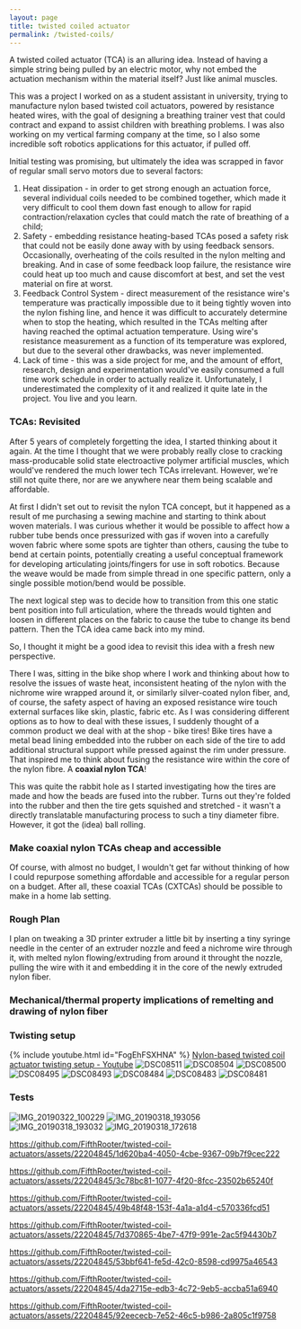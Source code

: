 ```yaml
---
layout: page
title: twisted coiled actuator
permalink: /twisted-coils/
---
```


A twisted coiled actuator (TCA) is an alluring idea. Instead of having a simple string being pulled by an electric motor, why not embed the actuation mechanism within the material itself? Just like animal muscles.  

This was a project I worked on as a student assistant in university, trying to manufacture nylon based twisted coil actuators, powered by resistance heated wires, with the goal of designing a breathing trainer vest that could contract and expand to assist children with breathing problems. I was also working on my vertical farming company at the time, so I also some incredible soft robotics applications for this actuator, if pulled off.

Initial testing was promising, but ultimately the idea was scrapped in favor of regular small servo motors due to several factors:
1. Heat dissipation - in order to get strong enough an actuation force, several individual coils needed to be combined together, which made it very difficult to cool them down fast enough to allow for rapid contraction/relaxation cycles that could match the rate of breathing of a child;
2. Safety - embedding resistance heating-based TCAs posed a safety risk that could not be easily done away with by using feedback sensors. Occasionally, overheating of the coils resulted in the nylon melting and breaking. And in case of some feedback loop failure, the resistance wire could heat up too much and cause discomfort at best, and set the vest material on fire at worst.
3. Feedback Control System - direct measurement of the resistance wire's temperature was practically impossible due to it being tightly woven into the nylon fishing line, and hence it was difficult to accurately determine when to stop the heating, which resulted in the TCAs melting after having reached the optimal actuation temperature. Using wire's resistance measurement as a function of its temperature was explored, but due to the several other drawbacks, was never implemented.
4. Lack of time - this was a side project for me, and the amount of effort, research, design and experimentation would've easily consumed a full time work schedule in order to actually realize it. Unfortunately, I underestimated the complexity of it and realized it quite late in the project. You live and you learn.

### TCAs: Revisited
After 5 years of completely forgetting the idea, I started thinking about it again. At the time I thought that we were probably really close to cracking mass-producable solid state electroactive polymer artificial muscles, which would've rendered the much lower tech TCAs irrelevant. However, we're still not quite there, nor are we anywhere near them being scalable and affordable. 

At first I didn't set out to revisit the nylon TCA concept, but it happened as a result of me purchasing a sewing machine and starting to think about woven materials. I was curious whether it would be possible to affect how a rubber tube bends once pressurized with gas if woven into a carefully woven fabric where some spots are tighter than others, causing the tube to bend at certain points, potentially creating a useful conceptual framework for developing articulating joints/fingers for use in soft robotics. Because the weave would be made from simple thread in one specific pattern, only a single possible motion/bend would be possible.

The next logical step was to decide how to transition from this one static bent position into full articulation, where the threads would tighten and loosen in different places on the fabric to cause the tube to change its bend pattern. Then the TCA idea came back into my mind.

So, I thought it might be a good idea to revisit this idea with a fresh new perspective.

There I was, sitting in the bike shop where I work and thinking about how to resolve the issues of waste heat, inconsistent heating of the nylon with the nichrome wire wrapped around it, or similarly silver-coated nylon fiber, and, of course, the safety aspect of having an exposed resistance wire touch external surfaces like skin, plastic, fabric etc. As I was considering different options as to how to deal with these issues, I suddenly thought of a common product we deal with at the shop - bike tires! Bike tires have a metal bead lining embedded into the rubber on each side of the tire to add additional structural support while pressed against the rim under pressure. That inspired me to think about fusing the resistance wire within the core of the nylon fibre. A **coaxial nylon TCA**!

This was quite the rabbit hole as I started investigating how the tires are made and how the beads are fused into the rubber. Turns out they're folded into the rubber and then the tire gets squished and stretched - it wasn't a directly translatable manufacturing process to such a tiny diameter fibre. However, it got the (idea) ball rolling.

### Make coaxial nylon TCAs cheap and accessible
Of course, with almost no budget, I wouldn't get far without thinking of how I could repurpose something affordable and accessible for a regular person on a budget. After all, these coaxial TCAs (CXTCAs) should be possible to make in a home lab setting. 

### Rough Plan
I plan on tweaking a 3D printer extruder a little bit by inserting a tiny syringe needle in the center of an extruder nozzle and feed a nichrome wire through it, with melted nylon flowing/extruding from around it throught the nozzle, pulling the wire with it and embedding it in the core of the newly extruded nylon fiber. 

### Mechanical/thermal property implications of remelting and drawing of nylon fiber

### Twisting setup
{% include youtube.html id="FogEhFSXHNA" %}
[Nylon-based twisted coil actuator twisting setup - Youtube](https://www.youtube.com/watch?v=FogEhFSXHNA)
![DSC08511](https://github.com/FifthRooter/twisted-coil-actuators/assets/22204845/bb9535bf-276e-44a7-81a8-9f0d9c850ccd)
![DSC08504](https://github.com/FifthRooter/twisted-coil-actuators/assets/22204845/a37ead29-0f2c-47ba-940b-73dd330d44b6)
![DSC08500](https://github.com/FifthRooter/twisted-coil-actuators/assets/22204845/a71e67f6-4888-4a11-bbd7-43ac113819d3)
![DSC08495](https://github.com/FifthRooter/twisted-coil-actuators/assets/22204845/b67f8a09-2532-4500-89e6-17990fb96566)
![DSC08493](https://github.com/FifthRooter/twisted-coil-actuators/assets/22204845/a2c14878-bf42-4366-8904-7824a97cde94)
![DSC08484](https://github.com/FifthRooter/twisted-coil-actuators/assets/22204845/70713c6b-05d7-405f-9466-df6c6c2cfba5)
![DSC08483](https://github.com/FifthRooter/twisted-coil-actuators/assets/22204845/0485ba9f-df99-4354-8211-65f4640b933e)
![DSC08481](https://github.com/FifthRooter/twisted-coil-actuators/assets/22204845/bf7bae39-d75b-4042-8cd2-215e8481a71a)

### Tests
![IMG_20190322_100229](https://github.com/FifthRooter/twisted-coil-actuators/assets/22204845/2055e96e-a174-4929-a4ba-aa5712870d21)
![IMG_20190318_193056](https://github.com/FifthRooter/twisted-coil-actuators/assets/22204845/1dc8a144-45af-448d-8566-147083f81db2)
![IMG_20190318_193032](https://github.com/FifthRooter/twisted-coil-actuators/assets/22204845/5b03aefd-27bd-430a-875e-99d71c8675b9)
![IMG_20190318_172618](https://github.com/FifthRooter/twisted-coil-actuators/assets/22204845/f993fb6f-ce48-4e28-8bbd-c5bb69b775c5)


https://github.com/FifthRooter/twisted-coil-actuators/assets/22204845/1d620ba4-4050-4cbe-9367-09b7f9cec222




https://github.com/FifthRooter/twisted-coil-actuators/assets/22204845/3c78bc81-1077-4f20-8fcc-23502b65240f


https://github.com/FifthRooter/twisted-coil-actuators/assets/22204845/49b48f48-153f-4a1a-a1d4-c570336fcd51



https://github.com/FifthRooter/twisted-coil-actuators/assets/22204845/7d370865-4be7-47f9-991e-2ac5f94430b7



https://github.com/FifthRooter/twisted-coil-actuators/assets/22204845/53bbf641-fe5d-42c0-8598-cd9975a46543



https://github.com/FifthRooter/twisted-coil-actuators/assets/22204845/4da2715e-edb3-4c72-9eb5-accba51a6940


https://github.com/FifthRooter/twisted-coil-actuators/assets/22204845/92eececb-7e52-46c5-b986-2a805c1f9758


